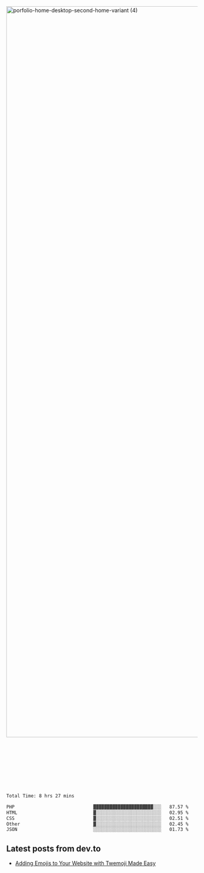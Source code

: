 <img width="1920" alt="porfolio-home-desktop-second-home-variant (4)" src="https://user-images.githubusercontent.com/44812120/231556360-1ee1d327-1a45-4bda-a93d-dd32a34149e4.png">
 
 
 
 
 
 <br><br><br><br><br><br><br>
<!--START_SECTION:waka-->

```txt
Total Time: 8 hrs 27 mins

PHP                             ▓▓▓▓▓▓▓▓▓▓▓▓▓▓▓▓▓▓▓▓▓▓░░░   87.57 %
HTML                            ▓░░░░░░░░░░░░░░░░░░░░░░░░   02.95 %
CSS                             ▓░░░░░░░░░░░░░░░░░░░░░░░░   02.51 %
Other                           ▓░░░░░░░░░░░░░░░░░░░░░░░░   02.45 %
JSON                            ░░░░░░░░░░░░░░░░░░░░░░░░░   01.73 %
```

<!--END_SECTION:waka-->

## Latest posts from dev.to
<!-- MEDIUM-STORY-LIST:START -->
- [Adding Emojis to Your Website with Twemoji Made Easy](https://dev.to/danielsebesta/adding-emojis-to-your-website-with-twemoji-made-easy-mc8)
<!-- MEDIUM-STORY-LIST:END -->

